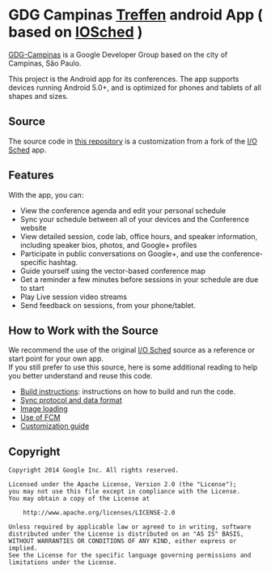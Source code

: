 GDG Campinas [Treffen](https://github.com/gdg-campinas/treffen) android App ( based on [IOSched](https://github.com/google/iosched) )
=====================================================================================================================================

[GDG-Campinas](www.gdg-campinas.org) is a Google Developer Group based on the city of Campinas, São Paulo.

This project is the Android app for its conferences. The app supports devices
running Android 5.0+, and is optimized for phones and tablets of all shapes
and sizes.

<h2>Source</h2>

The source code in [this repository](https://github.com/gdg-campinas/treffen) is a customization from a fork of the [I/O Sched](https://github.com/google/iosched) app.

<h2>Features</h2>

With the app, you can:

  * View the conference agenda and edit your personal schedule
  * Sync your schedule between all of your devices and the Conference website
  * View detailed session, code lab, office hours, and speaker information,
    including speaker bios, photos, and Google+ profiles
  * Participate in public conversations on Google+, and use the conference-specific hashtag.
  * Guide yourself using the vector-based conference map
  * Get a reminder a few minutes before sessions in your schedule are due to
    start
  * Play Live session video streams
  * Send feedback on sessions, from your phone/tablet.

<h2>How to Work with the Source</h2>

We recommend the use of the original [I/O Sched](https://github.com/google/iosched) source as a reference or start point for your own app.<br>
If you still prefer to use this source, here is some additional reading to help you better understand and reuse this code.

  * [Build instructions](doc/BUILDING.md): instructions on how to build and run the code.
  * [Sync protocol and data format](doc/SYNC.md)
  * [Image loading](doc/IMAGES.md)
  * [Use of FCM](doc/FCM.md)
  * [Customization guide](doc/CUSTOM.md)

<h2>Copyright</h2>

    Copyright 2014 Google Inc. All rights reserved.

    Licensed under the Apache License, Version 2.0 (the "License");
    you may not use this file except in compliance with the License.
    You may obtain a copy of the License at

        http://www.apache.org/licenses/LICENSE-2.0

    Unless required by applicable law or agreed to in writing, software
    distributed under the License is distributed on an "AS IS" BASIS,
    WITHOUT WARRANTIES OR CONDITIONS OF ANY KIND, either express or implied.
    See the License for the specific language governing permissions and
    limitations under the License.
